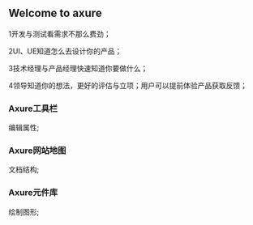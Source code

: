## Welcome to axure

1开发与测试看需求不那么费劲；

2UI、UE知道怎么去设计你的产品；

3技术经理与产品经理快速知道你要做什么；

4领导知道你的想法，更好的评估与立项；用户可以提前体验产品获取反馈；

### Axure工具栏
编辑属性;

### Axure网站地图
文档结构;

### Axure元件库
绘制图形;

